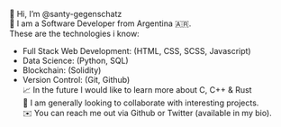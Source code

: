 👋 Hi, I’m @santy-gegenschatz </br>
👀 I am a Software Developer from Argentina 🇦🇷. </br>
These are the technologies i know: 
- Full Stack Web Development: (HTML, CSS, SCSS, Javascript)
- Data Science: (Python, SQL)
- Blockchain: (Solidity)
- Version Control: (Git, Github) </br>
📈 In the future I would like to learn more about C, C++ & Rust </br>
🤙 I am generally looking to collaborate with interesting projects. </br>
✉️ You can reach me out via Github or Twitter (available in my bio).
<!---
santy-gegenschatz/santy-gegenschatz is a ✨ special ✨ repository because its `README.md` (this file) appears on your GitHub profile.
You can click the Preview link to take a look at your changes.
--->
